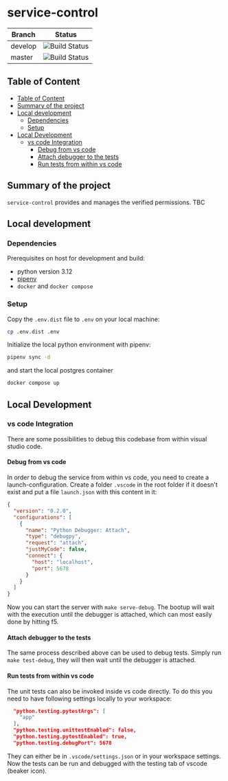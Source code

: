 # service-control

| Branch | Status |
|--------|-----------|
| develop | ![Build Status](https://codebuild.eu-central-1.amazonaws.com/badges?uuid=eyJlbmNyeXB0ZWREYXRhIjoiZk43RFNPWm5aNldBYmE3NU95MkFWNVg0aG5oMk1VRlhVcHNmdEVGOGFwc05zRW1lVG4zaU40dnBtSUFsd2dxd0tESlNYN1VkSS9pbkpFWDJ1ajQ0dkhrPSIsIml2UGFyYW1ldGVyU3BlYyI6IktHVHNJL21aN0NKKzg0V2YiLCJtYXRlcmlhbFNldFNlcmlhbCI6MX0%3D&branch=develop) |
| master | ![Build Status](https://codebuild.eu-central-1.amazonaws.com/badges?uuid=eyJlbmNyeXB0ZWREYXRhIjoiZk43RFNPWm5aNldBYmE3NU95MkFWNVg0aG5oMk1VRlhVcHNmdEVGOGFwc05zRW1lVG4zaU40dnBtSUFsd2dxd0tESlNYN1VkSS9pbkpFWDJ1ajQ0dkhrPSIsIml2UGFyYW1ldGVyU3BlYyI6IktHVHNJL21aN0NKKzg0V2YiLCJtYXRlcmlhbFNldFNlcmlhbCI6MX0%3D&branch=master) |


## Table of Content

- [Table of Content](#table-of-content)
- [Summary of the project](#summary-of-the-project)
- [Local development](#local-development)
  - [Dependencies](#dependencies)
  - [Setup](#setup)
- [Local Development](#local-development-1)
  - [vs code Integration](#vs-code-integration)
    - [Debug from vs code](#debug-from-vs-code)
    - [Attach debugger to the tests](#attach-debugger-to-the-tests)
    - [Run tests from within vs code](#run-tests-from-within-vs-code)

## Summary of the project

`service-control` provides and manages the verified permissions.  TBC

## Local development

### Dependencies

Prerequisites on host for development and build:

- python version 3.12
- [pipenv](https://pipenv-fork.readthedocs.io/en/latest/install.html)
- `docker` and `docker compose`

### Setup

Copy the `.env.dist` file to `.env` on your local machine:

```bash
cp .env.dist .env
```

Initialize the local python environment with pipenv:

```bash
pipenv sync -d
```

and start the local postgres container

```bash
docker compose up
```

## Local Development

### vs code Integration

There are some possibilities to debug this codebase from within visual studio code.

#### Debug from vs code

In order to debug the service from within vs code, you need to create a launch-configuration. Create
a folder `.vscode` in the root folder if it doesn't exist and put a file `launch.json` with this content
in it:

```json
{
  "version": "0.2.0",
  "configurations": [
    {
      "name": "Python Debugger: Attach",
      "type": "debugpy",
      "request": "attach",
      "justMyCode": false,
      "connect": {
        "host": "localhost",
        "port": 5678
      }
    }
  ]
}

```

Now you can start the server with `make serve-debug`. The bootup will wait with the execution until 
the debugger is attached, which can most easily done by hitting f5.

#### Attach debugger to the tests

The same process described above can be used to debug tests. Simply run `make test-debug`, they will
then wait until the debugger is attached.

#### Run tests from within vs code

The unit tests can also be invoked inside vs code directly. To do this you need to have following
settings locally to your workspace:

```json
  "python.testing.pytestArgs": [
    "app"
  ],
  "python.testing.unittestEnabled": false,
  "python.testing.pytestEnabled": true,
  "python.testing.debugPort": 5678
```

They can either be in `.vscode/settings.json` or in your workspace settings. Now the tests can be
run and debugged with the testing tab of vscode (beaker icon).

